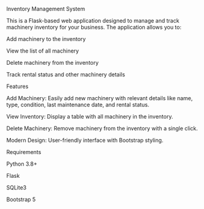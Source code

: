 Inventory Management System

This is a Flask-based web application designed to manage and track machinery inventory for your business. The application allows you to:

Add machinery to the inventory

View the list of all machinery

Delete machinery from the inventory

Track rental status and other machinery details

Features

Add Machinery: Easily add new machinery with relevant details like name, type, condition, last maintenance date, and rental status.

View Inventory: Display a table with all machinery in the inventory.

Delete Machinery: Remove machinery from the inventory with a single click.

Modern Design: User-friendly interface with Bootstrap styling.

Requirements

Python 3.8+

Flask

SQLite3

Bootstrap 5
